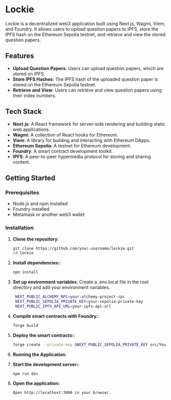 # Lockie

Lockie is a decentralized web3 application built using Next.js, Wagmi, Viem, and Foundry. It allows users to upload question papers to IPFS, store the IPFS hash on the Ethereum Sepolia testnet, and retrieve and view the stored question papers.

## Features

- **Upload Question Papers**: Users can upload question papers, which are stored on IPFS.
- **Store IPFS Hashes**: The IPFS hash of the uploaded question paper is stored on the Ethereum Sepolia testnet.
- **Retrieve and View**: Users can retrieve and view question papers using their index numbers.

## Tech Stack

- **Next.js**: A React framework for server-side rendering and building static web applications.
- **Wagmi**: A collection of React hooks for Ethereum.
- **Viem**: A library for building and interacting with Ethereum DApps.
- **Ethereum Sepolia**: A testnet for Ethereum development.
- **Foundry**: A smart contract development toolkit.
- **IPFS**: A peer-to-peer hypermedia protocol for storing and sharing content.

## Getting Started

### Prerequisites

- Node.js and npm installed
- Foundry installed
- Metamask or another web3 wallet

### Installation

1. **Clone the repository**:
   ```bash
   git clone https://github.com/your-username/lockie.git
   cd lockie

2. **Install dependencies:**:
   ```bash
   npm install

3. **Set up environment variables**:
Create a .env.local file in the root directory and add your environment variables.
   ```bash
    NEXT_PUBLIC_ALCHEMY_RPC=your-alchemy-project-rpc
    NEXT_PUBLIC_SEPOLIA_PRIVATE_KEY=your-sepolia-private-key
    NEXT_PUBLIC_IPFS_API_URL=your-ipfs-api-url

4. **Compile smart contracts with Foundry:**:
   ```bash
   forge build

5. **Deploy the smart contracts:**:
   ```bash
   forge create --private-key $NEXT_PUBLIC_SEPOLIA_PRIVATE_KEY src/YourContract.sol:YourContract --rpc-url $NEXT_PUBLIC_ALCHEMY_RPC

5. **Running the Application**:

1. **Start the development server:**:
   ```bash
   npm run dev

2. **Open the application:**
   ```bash
   Open http://localhost:3000 in your browser.








